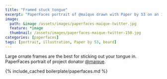 ```yaml
---
title: "Framed stuck tongue"
excerpt: "PaperFaces portrait of @maique drawn with Paper by 53 on an iPad."
image: 
  path: &image /assets/images/paperfaces-maique-twitter.jpg 
  feature: *image
  thumbnail: /assets/images/paperfaces-maique-twitter-150.jpg
categories: [paperfaces]
tags: [portrait, illustration, Paper by 53, beard]
---
```


Large ornate frames are the best for sticking out your tongue in. PaperFaces portrait of project donator [@maique](https://twitter.com/maique).

{% include_cached boilerplate/paperfaces.md %}
